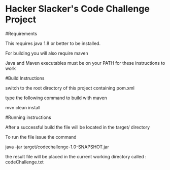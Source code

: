 # Hacker Slacker's Code Challenge Project

#Requirements

This requires java 1.8 or better to be installed.  

For building you will also require maven

Java and Maven executables must be on your PATH for these instructions to work

#Build Instructions

switch to the root directory of this project containing pom.xml

type the following command to build with maven

mvn clean install

#Running instructions

After a successful build the file will be located in the target/ directory

To run the file issue the command 

 java -jar target/codechallenge-1.0-SNAPSHOT.jar

the result file will be placed in the current working directory called : codeChallenge.txt

